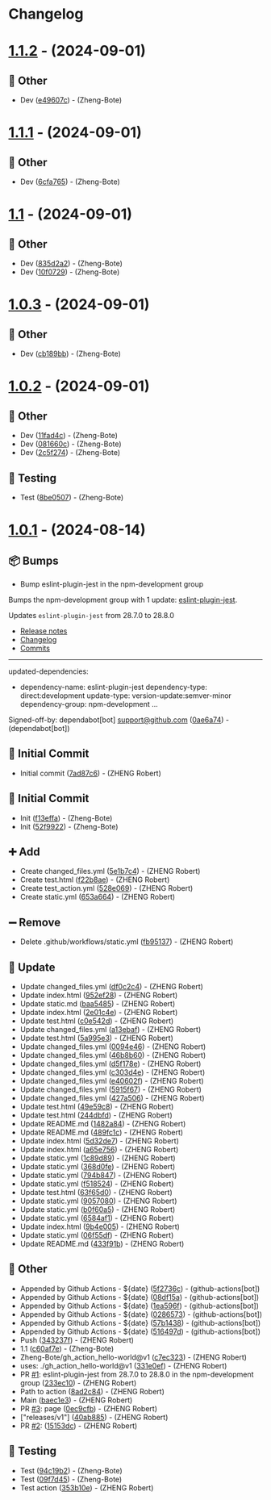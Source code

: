 # Changelog

# [1.1.2](https://github.com/Zheng-Bote/gh_action_hello-world/compare/v1.1.1...v1.1.2) - (2024-09-01)

## <!-- 30 -->📝 Other

- Dev
 ([e49607c](https://github.com/Zheng-Bote/gh_action_hello-world/commit/e49607c5d0f09933ce20e4fd3c906baffb727e08))  - (Zheng-Bote)

# [1.1.1](https://github.com/Zheng-Bote/gh_action_hello-world/compare/v1.1...v1.1.1) - (2024-09-01)

## <!-- 30 -->📝 Other

- Dev
 ([6cfa765](https://github.com/Zheng-Bote/gh_action_hello-world/commit/6cfa7654d63aa3aa082927579446feacb481a1be))  - (Zheng-Bote)

# [1.1](https://github.com/Zheng-Bote/gh_action_hello-world/compare/v1.0.3...v1.1) - (2024-09-01)

## <!-- 30 -->📝 Other

- Dev
 ([835d2a2](https://github.com/Zheng-Bote/gh_action_hello-world/commit/835d2a29926f67790c207fa037910b1269b2a78c))  - (Zheng-Bote)
- Dev
 ([10f0729](https://github.com/Zheng-Bote/gh_action_hello-world/commit/10f0729a24892ce731a1dd907709a9897725729d))  - (Zheng-Bote)

# [1.0.3](https://github.com/Zheng-Bote/gh_action_hello-world/compare/v1.0.2...v1.0.3) - (2024-09-01)

## <!-- 30 -->📝 Other

- Dev
 ([cb189bb](https://github.com/Zheng-Bote/gh_action_hello-world/commit/cb189bb6a630ae2d0f4cad4b3fbb6bdc90ca44c9))  - (Zheng-Bote)

# [1.0.2](https://github.com/Zheng-Bote/gh_action_hello-world/compare/v1.0.1...v1.0.2) - (2024-09-01)

## <!-- 30 -->📝 Other

- Dev
 ([11fad4c](https://github.com/Zheng-Bote/gh_action_hello-world/commit/11fad4cecdb57b83a8e0861c42a6dfdc4f10811d))  - (Zheng-Bote)
- Dev
 ([081660c](https://github.com/Zheng-Bote/gh_action_hello-world/commit/081660cdf8e4716caaf14a6fba4931782040b4df))  - (Zheng-Bote)
- Dev
 ([2c5f274](https://github.com/Zheng-Bote/gh_action_hello-world/commit/2c5f2746b193bdc4203bb6e9932966e1880bff2e))  - (Zheng-Bote)

## <!-- 6 -->🧪 Testing

- Test
 ([8be0507](https://github.com/Zheng-Bote/gh_action_hello-world/commit/8be0507c563ee2ee2bbab131a55b861b68182cee))  - (Zheng-Bote)

# [1.0.1](https://github.com/Zheng-Bote/gh_action_hello-world/tree/v1.0.1) - (2024-08-14)

## <!-- 13 -->📦 Bumps

- Bump eslint-plugin-jest in the npm-development group

Bumps the npm-development group with 1 update: [eslint-plugin-jest](https://github.com/jest-community/eslint-plugin-jest).


Updates `eslint-plugin-jest` from 28.7.0 to 28.8.0
- [Release notes](https://github.com/jest-community/eslint-plugin-jest/releases)
- [Changelog](https://github.com/jest-community/eslint-plugin-jest/blob/main/CHANGELOG.md)
- [Commits](https://github.com/jest-community/eslint-plugin-jest/compare/v28.7.0...v28.8.0)

---
updated-dependencies:
- dependency-name: eslint-plugin-jest
  dependency-type: direct:development
  update-type: version-update:semver-minor
  dependency-group: npm-development
...

Signed-off-by: dependabot[bot] <support@github.com> ([0ae6a74](https://github.com/Zheng-Bote/gh_action_hello-world/commit/0ae6a74730f645942aaa5a036678d1ca70730d36))  - (dependabot[bot])

## <!-- 14 -->🎉 Initial Commit

- Initial commit ([7ad87c6](https://github.com/Zheng-Bote/gh_action_hello-world/commit/7ad87c6b44a070ea93a994402a89d18242101708))  - (ZHENG Robert)

## <!-- 15 -->🎉 Initial Commit

- Init
 ([f13effa](https://github.com/Zheng-Bote/gh_action_hello-world/commit/f13effaebc3afbad743cd44c75684aed83cb02b2))  - (Zheng-Bote)
- Init
 ([52f9922](https://github.com/Zheng-Bote/gh_action_hello-world/commit/52f9922232fbd97cf73a35d1685035c498247975))  - (Zheng-Bote)

## <!-- 16 -->➕ Add

- Create changed_files.yml ([5e1b7c4](https://github.com/Zheng-Bote/gh_action_hello-world/commit/5e1b7c432fe2061f90b91aad129948f1f72b0c6a))  - (ZHENG Robert)
- Create test.html ([f22b8ae](https://github.com/Zheng-Bote/gh_action_hello-world/commit/f22b8aed64a933c5eb4e49a0b375747859f130b5))  - (ZHENG Robert)
- Create test_action.yml ([528e069](https://github.com/Zheng-Bote/gh_action_hello-world/commit/528e0697a36beb53f0e4810526a83145f5a7ec45))  - (ZHENG Robert)
- Create static.yml ([653a664](https://github.com/Zheng-Bote/gh_action_hello-world/commit/653a6644466f2fe73eb8573723693854b2c3a9df))  - (ZHENG Robert)

## <!-- 17 -->➖ Remove

- Delete .github/workflows/static.yml ([fb95137](https://github.com/Zheng-Bote/gh_action_hello-world/commit/fb95137b25710869310f16bef5c144d5b6f36d45))  - (ZHENG Robert)

## <!-- 26 -->🔄 Update

- Update changed_files.yml ([df0c2c4](https://github.com/Zheng-Bote/gh_action_hello-world/commit/df0c2c46467d792bf201ed619f86964eb6e076a5))  - (ZHENG Robert)
- Update index.html ([952ef28](https://github.com/Zheng-Bote/gh_action_hello-world/commit/952ef2894e1d04a8ca359b1f6538ceec527cacd9))  - (ZHENG Robert)
- Update static.md ([baa5485](https://github.com/Zheng-Bote/gh_action_hello-world/commit/baa5485cd9d45783b89b07f635db6a03fabff8f5))  - (ZHENG Robert)
- Update index.html ([2e01c4e](https://github.com/Zheng-Bote/gh_action_hello-world/commit/2e01c4ee5ac1065413acac66fb7b8cc835457e50))  - (ZHENG Robert)
- Update test.html ([c0e542d](https://github.com/Zheng-Bote/gh_action_hello-world/commit/c0e542da998497933b5c2396bf1f41c75bc45222))  - (ZHENG Robert)
- Update changed_files.yml ([a13ebaf](https://github.com/Zheng-Bote/gh_action_hello-world/commit/a13ebafa49552f7359e09945027952ca013c41d5))  - (ZHENG Robert)
- Update test.html ([5a995e3](https://github.com/Zheng-Bote/gh_action_hello-world/commit/5a995e3256c867ae992c207a3c99f932c50ad5f0))  - (ZHENG Robert)
- Update changed_files.yml ([0094e46](https://github.com/Zheng-Bote/gh_action_hello-world/commit/0094e46edd53182e944e2966c4c6c32d48018b1c))  - (ZHENG Robert)
- Update changed_files.yml ([46b8b60](https://github.com/Zheng-Bote/gh_action_hello-world/commit/46b8b604745f5be6d4ff5da68ca6cd015ecfeade))  - (ZHENG Robert)
- Update changed_files.yml ([d5f178e](https://github.com/Zheng-Bote/gh_action_hello-world/commit/d5f178eb3a83dc020168efd3012c036959e6d692))  - (ZHENG Robert)
- Update changed_files.yml ([c303d4e](https://github.com/Zheng-Bote/gh_action_hello-world/commit/c303d4eeca2a790e82f2ead31305a13aebfc86dd))  - (ZHENG Robert)
- Update changed_files.yml ([e40602f](https://github.com/Zheng-Bote/gh_action_hello-world/commit/e40602f6553c0abf9422c139559baac27e0875d5))  - (ZHENG Robert)
- Update changed_files.yml ([5915f67](https://github.com/Zheng-Bote/gh_action_hello-world/commit/5915f67bfb8891bea26a215ee1c2c4c6faa0b6d8))  - (ZHENG Robert)
- Update changed_files.yml ([427a506](https://github.com/Zheng-Bote/gh_action_hello-world/commit/427a506174142b23802f4386adba0e4a4bfc5513))  - (ZHENG Robert)
- Update test.html ([49e59c8](https://github.com/Zheng-Bote/gh_action_hello-world/commit/49e59c8ed7182e738124dc9f6577fa6e6e3652da))  - (ZHENG Robert)
- Update test.html ([244dbfd](https://github.com/Zheng-Bote/gh_action_hello-world/commit/244dbfdff5ea149c83bd92f244e68fc44d8a1802))  - (ZHENG Robert)
- Update README.md ([1482a84](https://github.com/Zheng-Bote/gh_action_hello-world/commit/1482a84287d144d4f247908f0e10245eb3535cc8))  - (ZHENG Robert)
- Update README.md ([489fc1c](https://github.com/Zheng-Bote/gh_action_hello-world/commit/489fc1ccf57eb5d1a7394d31094cda08cafc14fd))  - (ZHENG Robert)
- Update index.html ([5d32de7](https://github.com/Zheng-Bote/gh_action_hello-world/commit/5d32de7266bf6b36d4561dd092aa20ad2f3fb790))  - (ZHENG Robert)
- Update index.html ([a65e756](https://github.com/Zheng-Bote/gh_action_hello-world/commit/a65e7566a3f305aaaacf019032e0922b84ebbb13))  - (ZHENG Robert)
- Update static.yml ([1c89d89](https://github.com/Zheng-Bote/gh_action_hello-world/commit/1c89d895e7b43dded688a77b195a767490722756))  - (ZHENG Robert)
- Update static.yml ([368d0fe](https://github.com/Zheng-Bote/gh_action_hello-world/commit/368d0feb6fde631dd0b071df3243ae2c6ffce364))  - (ZHENG Robert)
- Update static.yml ([794b847](https://github.com/Zheng-Bote/gh_action_hello-world/commit/794b847a35f61566940d68b2e67faed7db28e495))  - (ZHENG Robert)
- Update static.yml ([f518524](https://github.com/Zheng-Bote/gh_action_hello-world/commit/f518524b75f003cd352f7f1968d5244b5516712a))  - (ZHENG Robert)
- Update test.html ([63f65d0](https://github.com/Zheng-Bote/gh_action_hello-world/commit/63f65d0416b12d47a12fad1975f8023102a86c3b))  - (ZHENG Robert)
- Update static.yml ([9057080](https://github.com/Zheng-Bote/gh_action_hello-world/commit/90570805ef04beb4e57acfacd00df048a8caec3a))  - (ZHENG Robert)
- Update static.yml ([b0f60a5](https://github.com/Zheng-Bote/gh_action_hello-world/commit/b0f60a5f9f52543e48da5cbde733b59284f18a21))  - (ZHENG Robert)
- Update static.yml ([6584af1](https://github.com/Zheng-Bote/gh_action_hello-world/commit/6584af1ef01f8e5a35e658960adbb1489df02553))  - (ZHENG Robert)
- Update index.html ([9b4e005](https://github.com/Zheng-Bote/gh_action_hello-world/commit/9b4e005dbe567b3b9e5400e2482edbe28e5cecea))  - (ZHENG Robert)
- Update static.yml ([06f55df](https://github.com/Zheng-Bote/gh_action_hello-world/commit/06f55df16b631ff46a91ab964f8d99c7dc4c99b8))  - (ZHENG Robert)
- Update README.md ([433f91b](https://github.com/Zheng-Bote/gh_action_hello-world/commit/433f91b8c878f416e777ee6824eeed1cf9b6675d))  - (ZHENG Robert)

## <!-- 30 -->📝 Other

- Appended by Github Actions - ${date}
 ([5f2736c](https://github.com/Zheng-Bote/gh_action_hello-world/commit/5f2736c4a4b047b77477bb26285c1eb61a7b65f3))  - (github-actions[bot])
- Appended by Github Actions - ${date}
 ([08df15a](https://github.com/Zheng-Bote/gh_action_hello-world/commit/08df15a613d6ade4d7876bdc72ede44c30fff485))  - (github-actions[bot])
- Appended by Github Actions - ${date}
 ([1ea596f](https://github.com/Zheng-Bote/gh_action_hello-world/commit/1ea596fe3d79e5a00de1317f5846dde4632878b9))  - (github-actions[bot])
- Appended by Github Actions - ${date}
 ([0286573](https://github.com/Zheng-Bote/gh_action_hello-world/commit/02865730859515c64bf98738f287ead8da9e2d6d))  - (github-actions[bot])
- Appended by Github Actions - ${date}
 ([57b1438](https://github.com/Zheng-Bote/gh_action_hello-world/commit/57b14384ad6e449dcbe24f3a0a0d0ba257736caa))  - (github-actions[bot])
- Appended by Github Actions - ${date}
 ([516497d](https://github.com/Zheng-Bote/gh_action_hello-world/commit/516497d53d0801489491942fc437a9c7b629e074))  - (github-actions[bot])
- Push ([343237f](https://github.com/Zheng-Bote/gh_action_hello-world/commit/343237f583d74b246201a3cd90ff2dc02323e127))  - (ZHENG Robert)
- 1.1
 ([c60af7e](https://github.com/Zheng-Bote/gh_action_hello-world/commit/c60af7e5ef5735fa43396ed294223460c610aabb))  - (Zheng-Bote)
- Zheng-Bote/gh_action_hello-world@v1 ([c7ec323](https://github.com/Zheng-Bote/gh_action_hello-world/commit/c7ec3239f0c10e09e4deefa418f2f17fb91d7fa5))  - (ZHENG Robert)
-  uses: ./gh_action_hello-world@v1 ([331e0ef](https://github.com/Zheng-Bote/gh_action_hello-world/commit/331e0ef27a97a945706dec34f399251a38a59247))  - (ZHENG Robert)
- PR [#1](https://github.com/Zheng-Bote/gh_action_hello-world/pull/1): eslint-plugin-jest from 28.7.0 to 28.8.0 in the npm-development group ([233ec10](https://github.com/Zheng-Bote/gh_action_hello-world/commit/233ec10d4e62582330780cfda781547e4f18ec19))  - (ZHENG Robert)
- Path to action ([8ad2c84](https://github.com/Zheng-Bote/gh_action_hello-world/commit/8ad2c84dbbacf18e1b296d39432553df5e902f9b))  - (ZHENG Robert)
- Main ([baec1e3](https://github.com/Zheng-Bote/gh_action_hello-world/commit/baec1e3cc3ed8c4f4d388d5a2f54fe716fa0cd6f))  - (ZHENG Robert)
- PR [#3](https://github.com/Zheng-Bote/gh_action_hello-world/pull/3): page ([0ec9cfb](https://github.com/Zheng-Bote/gh_action_hello-world/commit/0ec9cfbd6e6948b22947c10acd9afd379b642cc3))  - (ZHENG Robert)
- ["releases/v1"] ([40ab885](https://github.com/Zheng-Bote/gh_action_hello-world/commit/40ab885311135a9845dcebdfadd13c75ba1e6c13))  - (ZHENG Robert)
- PR [#2](https://github.com/Zheng-Bote/gh_action_hello-world/pull/2): ([15153dc](https://github.com/Zheng-Bote/gh_action_hello-world/commit/15153dc9044037fa7aeaef3cb618132d1ecccedb))  - (ZHENG Robert)

## <!-- 6 -->🧪 Testing

- Test
 ([94c19b2](https://github.com/Zheng-Bote/gh_action_hello-world/commit/94c19b28e327ae8be39b2ad42c5d220f3a3d91c0))  - (Zheng-Bote)
- Test
 ([09f7d45](https://github.com/Zheng-Bote/gh_action_hello-world/commit/09f7d458a968148d2ed346a3d3b25a0ab3670ca0))  - (Zheng-Bote)
- Test action ([353b10e](https://github.com/Zheng-Bote/gh_action_hello-world/commit/353b10e2efaf29c23aafe084f9df2c06132bd8e9))  - (ZHENG Robert)

<!-- generated by git-cliff -->
